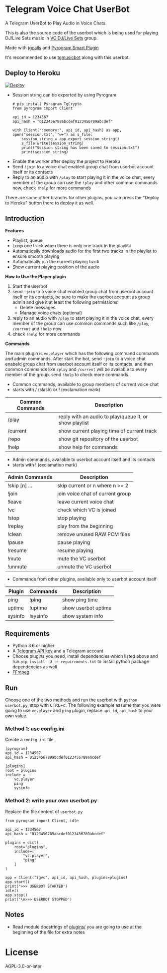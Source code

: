 # Telegram Voice Chat UserBot

A Telegram UserBot to Play Audio in Voice Chats.

This is also the source code of the userbot which is being used for playing DJ/Live Sets music in [VC DJ/Live Sets](https://t.me/VCSets) group.

Made with [tgcalls](https://github.com/MarshalX/tgcalls) and [Pyrogram Smart Plugin](https://docs.pyrogram.org/topics/smart-plugins)

It's recommended to use [tgmusicbot](https://github.com/callsmusic/tgmusicbot) along with this userbot.

## Deploy to Heroku

[![Deploy](https://www.herokucdn.com/deploy/button.svg)](https://heroku.com/deploy?template=https://github.com/anehajahlu/tgvc-userbot/tree/dev)

- Session string can be exported by using Pyrogram
  ```
  # pip install Pyrogram TgCrypto
  from pyrogram import Client

  api_id = 1234567
  api_hash = "0123456789abcdef0123456789abcdef"

  with Client(":memory:", api_id, api_hash) as app, open("session.txt", "w+") as s_file:
      session_string = app.export_session_string()
      s_file.write(session_string)
      print("Session string has been saved to session.txt")
      print(session_string)
  ```
- Enable the worker after deploy the project to Heroku
- Send `!join` to a voice chat enabled group chat from userbot account itself or its contacts
- Reply to an audio with `/play` to start playing it in the voice chat, every member of the group
  can use the `!play` and other common commands now, check `!help` for more commands

There are some other branchs for other plugins,
you can press the "Deploy to Heroku" button there to deploy it as well.

## Introduction

**Features**

- Playlist, queue
- Loop one track when there is only one track in the playlist
- Automatically downloads audio for the first two tracks in the playlist
  to ensure smooth playing
- Automatically pin the current playing track
- Show current playing position of the audio

**How to Use the Player plugin**

1. Start the userbot
2. send `!join` to a voice chat enabled group chat from userbot account itself
   or its contacts, be sure to make the userbot account as group admin and
   give it at least the following permissions:
   - Delete messages
   - Manage voice chats (optional)
3. reply to an audio with `/play` to start playing it in the voice chat, every
   member of the group can use common commands such like `/play`, `/current` and `!help` now.
4. check `!help` for more commands

**Commands**

The main plugin is `vc.player` which has the following command commands and admin commands.
After start the bot, send `!join` to a voice chat enabeld group chat from userbot account
itself or its contacts, and then common commands like `/play` and `/current` will be available
to every member of the group. send `!help` to check more commands.

- Common commands, available to group members of current voice chat
- starts with / (slash) or ! (exclamation mark)

| Common Commands | Description                                            |
|-----------------|--------------------------------------------------------|
| /play           | reply with an audio to play/queue it, or show playlist |
| /current        | show current playing time of current track             |
| /repo           | show git repository of the userbot                     |
| !help           | show help for commands                                 |

- Admin commands, available to userbot account itself and its contacts
- starts with ! (exclamation mark)

| Admin Commands | Description                      |
|----------------|----------------------------------|
| !skip [n] ...  | skip current or n where n >= 2   |
| !join          | join voice chat of current group |
| !leave         | leave current voice chat         |
| !vc            | check which VC is joined         |
| !stop          | stop playing                     |
| !replay        | play from the beginning          |
| !clean         | remove unused RAW PCM files      |
| !pause         | pause playing                    |
| !resume        | resume playing                   |
| !mute          | mute the VC userbot              |
| !unmute        | unmute the VC userbot            |

- Commands from other plugins, available only to userbot account itself

| Plugin  | Commands | Description         |
|---------|----------|---------------------|
| ping    | !ping    | show ping time      |
| uptime  | !uptime  | show userbot uptime |
| sysinfo | !sysinfo | show system info    |

## Requirements

- Python 3.6 or higher
- A [Telegram API key](https://docs.pyrogram.org/intro/quickstart#enjoy-the-api) and a Telegram account
- Choose plugins you need, install dependencies which listed above and run `pip install -U -r requirements.txt` to install python package dependencies as well
- [FFmpeg](https://www.ffmpeg.org/)

## Run

Choose one of the two methods and run the userbot with
`python userbot.py`, stop with <kbd>CTRL+c</kbd>. The following example
assume that you were going to use `vc.player` and `ping` plugin, replace
`api_id`, `api_hash` to your own value.

### Method 1: use config.ini

Create a `config.ini` file

```
[pyrogram]
api_id = 1234567
api_hash = 0123456789abcdef0123456789abcdef

[plugins]
root = plugins
include =
    vc.player
    ping
    sysinfo
```

### Method 2: write your own userbot.py

Replace the file content of `userbot.py`

```
from pyrogram import Client, idle

api_id = 1234567
api_hash = "0123456789abcdef0123456789abcdef"

plugins = dict(
    root="plugins",
    include=[
        "vc.player",
        "ping"
    ]
)

app = Client("tgvc", api_id, api_hash, plugins=plugins)
app.start()
print('>>> USERBOT STARTED')
idle()
app.stop()
print('\n>>> USERBOT STOPPED')
```

## Notes

- Read module docstrings of [plugins/](plugins) you are going to use at
  the beginning of the file for extra notes

# License

AGPL-3.0-or-later

